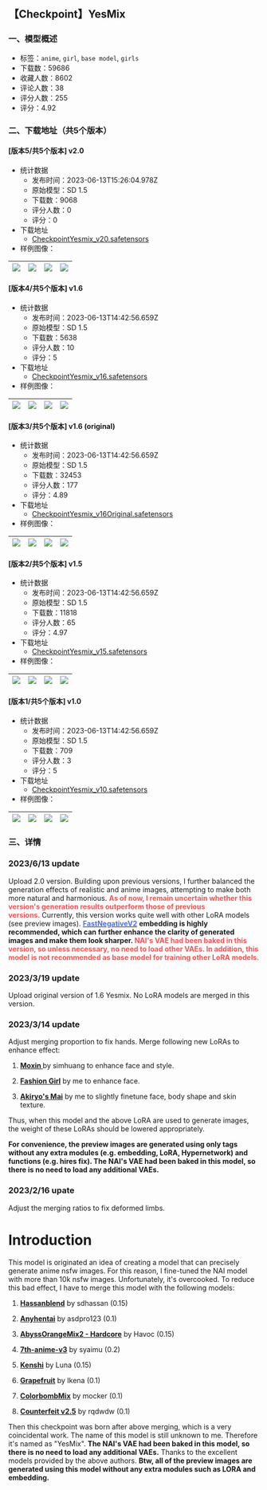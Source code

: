 ## 【Checkpoint】YesMix
### 一、模型概述

- 标签：`anime`, `girl`, `base model`, `girls`
- 下载数：59686
- 收藏人数：8602
- 评论人数：38
- 评分人数：255
- 评分：4.92

### 二、下载地址（共5个版本）

#### [版本5/共5个版本] v2.0

- 统计数据
  - 发布时间：2023-06-13T15:26:04.978Z
  - 原始模型：SD 1.5
  - 下载数：9068
  - 评分人数：0
  - 评分：0
- 下载地址
  - [CheckpointYesmix_v20.safetensors](https://civitai.com/api/download/models/95214)
- 样例图像：

| <img src="https://image.civitai.com/xG1nkqKTMzGDvpLrqFT7WA/8ecd09f6-9c9d-49ac-8b7a-f0b96bce1b78/width=450/1131753.jpeg" /> | <img src="https://image.civitai.com/xG1nkqKTMzGDvpLrqFT7WA/43d0f858-00cc-4581-a2b9-f1cbd05cdd1b/width=450/1131751.jpeg" /> | <img src="https://image.civitai.com/xG1nkqKTMzGDvpLrqFT7WA/24e54469-ccdc-49ad-9f38-becd21edff23/width=450/1131750.jpeg" /> | <img src="https://image.civitai.com/xG1nkqKTMzGDvpLrqFT7WA/9b398f72-d626-4878-86bf-d86b2bf1ec9f/width=450/1131757.jpeg" /> |
| ---- | ---- | ---- | ---- |

#### [版本4/共5个版本] v1.6

- 统计数据
  - 发布时间：2023-06-13T14:42:56.659Z
  - 原始模型：SD 1.5
  - 下载数：5638
  - 评分人数：10
  - 评分：5
- 下载地址
  - [CheckpointYesmix_v16.safetensors](https://civitai.com/api/download/models/23184)
- 样例图像：

| <img src="https://image.civitai.com/xG1nkqKTMzGDvpLrqFT7WA/707862fb-a5cf-420e-2b39-e6b992477a00/width=450/251080.jpeg" /> | <img src="https://image.civitai.com/xG1nkqKTMzGDvpLrqFT7WA/b4924ad5-74c4-479a-9d1b-a25f02df0500/width=450/251079.jpeg" /> | <img src="https://image.civitai.com/xG1nkqKTMzGDvpLrqFT7WA/e7f8908a-0c74-4e48-66aa-d431b91b9a00/width=450/251078.jpeg" /> | <img src="https://image.civitai.com/xG1nkqKTMzGDvpLrqFT7WA/2e70fb04-1667-43fc-11ec-29a8fd388d00/width=450/251077.jpeg" /> |
| ---- | ---- | ---- | ---- |

#### [版本3/共5个版本] v1.6 (original)

- 统计数据
  - 发布时间：2023-06-13T14:42:56.659Z
  - 原始模型：SD 1.5
  - 下载数：32453
  - 评分人数：177
  - 评分：4.89
- 下载地址
  - [CheckpointYesmix_v16Original.safetensors](https://civitai.com/api/download/models/25571)
- 样例图像：

| <img src="https://image.civitai.com/xG1nkqKTMzGDvpLrqFT7WA/58dffba1-e9bb-4aa5-4133-14a932d23400/width=450/280940.jpeg" /> | <img src="https://image.civitai.com/xG1nkqKTMzGDvpLrqFT7WA/980078af-0f33-42fc-8c24-ca61c82f1600/width=450/280939.jpeg" /> | <img src="https://image.civitai.com/xG1nkqKTMzGDvpLrqFT7WA/36ac46f9-a709-4eaf-5a63-75d5fbef6a00/width=450/280938.jpeg" /> | <img src="https://image.civitai.com/xG1nkqKTMzGDvpLrqFT7WA/71457d8b-6f5e-4385-3b13-1e339f20ea00/width=450/280937.jpeg" /> |
| ---- | ---- | ---- | ---- |

#### [版本2/共5个版本] v1.5

- 统计数据
  - 发布时间：2023-06-13T14:42:56.659Z
  - 原始模型：SD 1.5
  - 下载数：11818
  - 评分人数：65
  - 评分：4.97
- 下载地址
  - [CheckpointYesmix_v15.safetensors](https://civitai.com/api/download/models/11086)
- 样例图像：

| <img src="https://image.civitai.com/xG1nkqKTMzGDvpLrqFT7WA/aad5d781-0b3d-4176-19cf-67ed979c3400/width=450/106904.jpeg" /> | <img src="https://image.civitai.com/xG1nkqKTMzGDvpLrqFT7WA/897da464-19b7-4d03-f952-355a9cd34100/width=450/106903.jpeg" /> | <img src="https://image.civitai.com/xG1nkqKTMzGDvpLrqFT7WA/00b706a5-b092-45f9-57ae-791acc8c9d00/width=450/106902.jpeg" /> | <img src="https://image.civitai.com/xG1nkqKTMzGDvpLrqFT7WA/40273b35-f8d0-4dab-d72e-57131359f100/width=450/106901.jpeg" /> |
| ---- | ---- | ---- | ---- |

#### [版本1/共5个版本] v1.0

- 统计数据
  - 发布时间：2023-06-13T14:42:56.659Z
  - 原始模型：SD 1.5
  - 下载数：709
  - 评分人数：3
  - 评分：5
- 下载地址
  - [CheckpointYesmix_v10.safetensors](https://civitai.com/api/download/models/10812)
- 样例图像：

| <img src="https://image.civitai.com/xG1nkqKTMzGDvpLrqFT7WA/a46d917f-7114-44db-99b2-de862a867800/width=450/104563.jpeg" /> | <img src="https://image.civitai.com/xG1nkqKTMzGDvpLrqFT7WA/2672eee8-cac9-459a-c1be-fc46d0e9f200/width=450/104577.jpeg" /> | <img src="https://image.civitai.com/xG1nkqKTMzGDvpLrqFT7WA/da91187f-d3b3-462e-9674-75cf020c2f00/width=450/104576.jpeg" /> | <img src="https://image.civitai.com/xG1nkqKTMzGDvpLrqFT7WA/6fd0cbeb-e06c-46f0-beee-dd850d720400/width=450/104575.jpeg" /> |
| ---- | ---- | ---- | ---- |


### 三、详情
<h3 id="heading-634">2023/6/13 update</h3><p>Upload 2.0 version. <span style="color:rgb(29, 28, 29)">Building upon previous versions, I further balanced the generation effects of realistic and anime images, attempting to make both more natural and harmonious. </span><strong><span style="color:rgb(250, 82, 82)">As of now, I remain uncertain whether this version's generation results outperform those of previous versions. </span></strong><span style="color:rgb(29, 28, 29)">Currently, this version works quite well with other LoRA models (see preview images).</span><span style="color:rgba(var(--sk_foreground_high_solid,134,134,134),1)"> </span><a target="_blank" rel="ugc" href="https://civitai.com/models/71961/fast-negative-embedding-fastnegativev2"><strong><span style="color:rgb(76, 110, 245)">FastNegativeV2</span></strong></a><span style="color:rgb(29, 28, 29)"> </span><strong><span style="color:rgb(29, 28, 29)">embedding is highly recommended, which can further enhance the clarity of generated images and make them look sharper. </span><span style="color:rgb(250, 82, 82)">NAI's VAE had been baked in this version, so unless necessary, no need to load other VAEs. In addition, this model is not recommended as base model for training other LoRA models.</span></strong></p><h3 id="heading-635">2023/3/19 update</h3><p>Upload original version of 1.6 Yesmix. No LoRA models are merged in this version.</p><h3 id="heading-636">2023/3/14 update</h3><p>Adjust merging proportion to fix hands. Merge following new LoRAs to enhance effect:</p><ol><li><p><a target="_blank" rel="ugc" href="https://civitai.com/models/12597/moxin"><strong>Moxin </strong></a>by simhuang to enhance face and style.</p></li><li><p><a target="_blank" rel="ugc" href="https://civitai.com/models/8217/fashion-girl"><strong>Fashion Girl</strong></a> by me to enhance face.</p></li><li><p><a target="_blank" rel="ugc" href="https://civitai.com/models/16667/akiryos-mai"><strong>Akiryo's Mai</strong></a> by me to slightly finetune face, body shape and skin texture.</p></li></ol><p>Thus, when this model and the above LoRA are used to generate images, the weight of these LoRAs should be lowered appropriately.</p><p><strong>For convenience, the preview images are generated using only tags without any extra modules (e.g. embedding, LoRA, Hypernetwork) and functions (e.g. hires fix). The NAI's VAE had been baked in this model, so there is no need to load any additional VAEs.</strong></p><h3 id="heading-637">2023/2/16 upate</h3><p>Adjust the merging ratios to fix deformed limbs.</p><h1 id="heading-638">Introduction</h1><p>This model is originated an idea of creating a model that can precisely generate anime nsfw images. For this reason, I fine-tuned the NAI model with more than 10k nsfw images. Unfortunately, it's overcooked. To reduce this bad effect, I have to merge this model with the following models:</p><ol><li><p><a target="_blank" rel="ugc" href="https://civitai.com/models/1173/hassanblend-1512-and-previous-versions"><strong>Hassanblend</strong></a> by sdhassan (0.15)</p></li><li><p><a target="_blank" rel="ugc" href="https://civitai.com/models/5706/anyhentai"><strong>Anyhentai</strong></a> by asdpro123 (0.1)</p></li><li><p><a target="_blank" rel="ugc" href="https://civitai.com/models/4451/abyssorangemix2-hardcore"><strong>AbyssOrangeMix2 - Hardcore</strong></a> by Havoc (0.15)</p></li><li><p><a target="_blank" rel="ugc" href="https://huggingface.co/syaimu/7th_Layer"><strong>7th-anime-v3</strong></a> by syaimu (0.2)</p></li><li><p><a target="_blank" rel="ugc" href="https://civitai.com/models/3850/kenshi"><strong>Kenshi</strong></a> by Luna (0.15)</p></li><li><p><a target="_blank" rel="ugc" href="https://civitai.com/models/2583/grapefruit-hentai-model"><strong>Grapefruit</strong></a> by Ikena (0.1)</p></li><li><p><a target="_blank" rel="ugc" href="https://civitai.com/models/7154/colorbombmix"><strong>ColorbombMix</strong></a> by mocker (0.1)</p></li><li><p><a target="_blank" rel="ugc" href="https://civitai.com/models/4468/counterfeit-v25"><strong>Counterfeit v2.5</strong></a> by rqdwdw (0.1)</p></li></ol><p>Then this checkpoint was born after above merging, which is a very coincidental work. The name of this model is still unknown to me. Therefore it's named as "YesMix". <strong>The NAI's VAE had been baked in this model, so there is no need to load any additional VAEs.</strong> Thanks to the excellent models provided by the above authors. <strong>Btw, all of the preview images are generated using this model without any extra modules such as LORA and embedding.</strong></p>